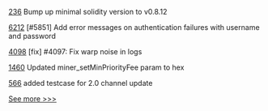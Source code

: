 
[236](https://github.com/hyperledger-labs/yui-ibc-solidity/pull/236) Bump up minimal solidity version to v0.8.12

[6212](https://github.com/hyperledger/besu/pull/6212) [#5851] Add error messages on authentication failures with username and password

[4098](https://github.com/hyperledger/iroha/pull/4098) [fix] #4097: Fix warp noise in logs

[1460](https://github.com/hyperledger/besu-docs/pull/1460) Updated miner_setMinPriorityFee param to hex

[566](https://github.com/hyperledger-labs/fabric-operations-console/pull/566) added testcase for 2.0 channel update


[See more >>>](https://start-here.hyperledger.org/pull-requests)
